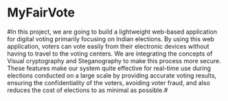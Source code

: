 # MyFairVote

#In this project, we are going to build a lightweight web-based application for digital
voting primarily focusing on Indian elections. By using this web application, voters
can vote easily from their electronic devices without having to travel to the voting
centers. We are integrating the concepts of Visual cryptography and Steganography
to make this process more secure. These features make our system quite effective
for real-time use during elections conducted on a large scale by providing accurate
voting results, ensuring the confidentiality of the voters, avoiding voter fraud, and
also reduces the cost of elections to as minimal as possible.#
